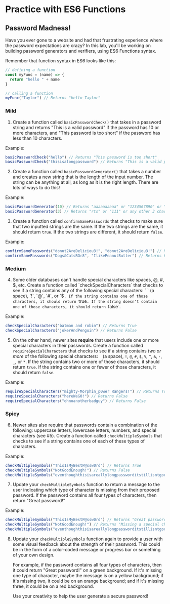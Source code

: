 # Practice with ES6 Functions

## Password Madness!

Have you ever gone to a website and had that frustrating experience where the password expectations are crazy? In this lab, you'll be working on building password generators and verifiers, using ES6 Functions syntax.

Remember that function syntax in ES6 looks like this:

```js
// defining a function
const myFunc = (name) => {
  return "hello " + name
}

// calling a function
myFunc("Taylor") // Returns "hello Taylor"
```

### Mild
1. Create a function called `basicPasswordCheck()` that takes in a password string and returns "This is a valid password" if the password has 10 or more characters, and "This password is too short" if the password has less than 10 characters.

Example:

```js
basicPasswordCheck("hello") // Returns "This password is too short"
basicPasswordCheck("thisisalongpassword") // Returns "This is a valid password"

```

2. Create a function called `basicPasswordGenerator()` that takes a number and creates a new string that is the length of the input number. The string can be anything at all, as long as it is the right length. There are lots of ways to do this!

Example:

```js
basicPasswordGenerator(10) // Returns "aaaaaaaaaa" or "1234567890" or "ab4jo012d4" or any other 10 character string.
basicPasswordGenerator(3) // Returns "rts" or "111" or any other 3 character string.

```

3. Create a function called `confirmSamePasswords` that checks to make sure that two inputted strings are the same. If the two strings are the same, it should return `true`. If the two strings are different, it should return `false`.

Example:

```js
confirmSamePasswords("donut2AreDeliciou3!", "donut2AreDeliciou3!") // Returns True
confirmSamePasswords("Dogs&CatsRGr8", "IlikePeanutButter") // Returns False

```

### Medium

4. Some older databases can't handle special characters like spaces, @, #, $, etc. Create a function called `checkSpecialCharacters` that checks to see if a string contains any of the following special characters: ` ` (a space), `!`, `@`, `#`, or `$`. If the string contains one of those characters, it should return `true`. If the string doesn't contain one of those characters, it should return `false`.

Example:

```js
checkSpecialCharacters("batman and robin") // Returns True
checkSpecialCharacters("jokerAndPenguin") // Returns False

```

5. On the other hand, newer sites **require** that users include one or more special characters in their passwords. Create a function called `requireSpecialCharacters` that checks to see if a string contains _two or more_ of the following special characters: ` ` (a space), `!`, `@`, `#`, `$`, `%`, `^`, `&`, `-`, `_`, or `*`. If the string contains two or more of those characters, it should return `true`. If the string contains one or fewer of those characters, it should return `false`.

Example:

```js
requireSpecialCharacters("mighty-Morphin_p0wer Rangers!") // Returns True
requireSpecialCharacters("hereWeG0!") // Returns False
requireSpecialCharacters("ohnoanotherbadguy") // Returns False

```

### Spicy

6. Newer sites also require that passwords contain a combination of the following: uppercase letters, lowercase letters, numbers, and special characters (see #5). Create a function called `checkMultipleSymbols` that checks to see if a string contains one of each of these types of characters.

Example:

```js
checkMultipleSymbols("This1sMyBestP@ssw0rd") // Returns True
checkMultipleSymbols("NotGoodEnough!") // Returns False
checkMultipleSymbols("eventhoughthisisareallylongpassworditstillisntgoodenough") // Returns False

```

7. Update your `checkMultipleSymbols` function to return a message to the user indicating which type of character is missing from their proposed password. If the password contains all four types of characters, then return "Great password!"

Example:

```js
checkMultipleSymbols("This1sMyBestP@ssw0rd") // Returns "Great password"
checkMultipleSymbols("NotGoodEnough!") // Returns "Missing a special character"
checkMultipleSymbols("eventhoughthisisareallylongpassworditstillisntgoodenough") // Returns "Missing a capital letter, a number, and a special character"

```

8. Update your `checkMultipleSymbols` function again to provide a user with some visual feedback about the strength of their password. This could be in the form of a color-coded message or progress bar or something of your own design.

   For example, if the password contains all four types of characters, then it could return "Great password!" on a green background. If it's missing one type of character, maybe the message is on a yellow background; if it's missing two, it could be on an orange background; and if it's missing three, it could be on a red background.

   Use your creativity to help the user generate a secure password!

